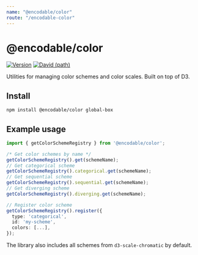```yaml
---
name: "@encodable/color"
route: "/encodable-color"
---
```


# @encodable/color

[![Version](https://img.shields.io/npm/v/@encodable/color.svg?style=flat)](https://img.shields.io/npm/v/@encodable/color.svg?style=flat)
[![David (path)](https://img.shields.io/david/kristw/encodable.svg?path=packages%2Fencodable-color&style=flat-square)](https://david-dm.org/kristw/encodable?path=packages/encodable-color)

Utilities for managing color schemes and color scales.
Built on top of D3.

## Install

```sh
npm install @encodable/color global-box
```

## Example usage

```ts
import { getColorSchemeRegistry } from '@encodable/color';

/* Get color schemes by name */
getColorSchemeRegistry().get(schemeName);
// Get categorical scheme
getColorSchemeRegistry().categorical.get(schemeName);
// Get sequential scheme
getColorSchemeRegistry().sequential.get(schemeName);
// Get diverging scheme
getColorSchemeRegistry().diverging.get(schemeName);

// Register color scheme
getColorSchemeRegistry().register({
  type: 'categorical',
  id: 'my-scheme',
  colors: [...],
});
```

The library also includes all schemes from `d3-scale-chromatic` by default.
